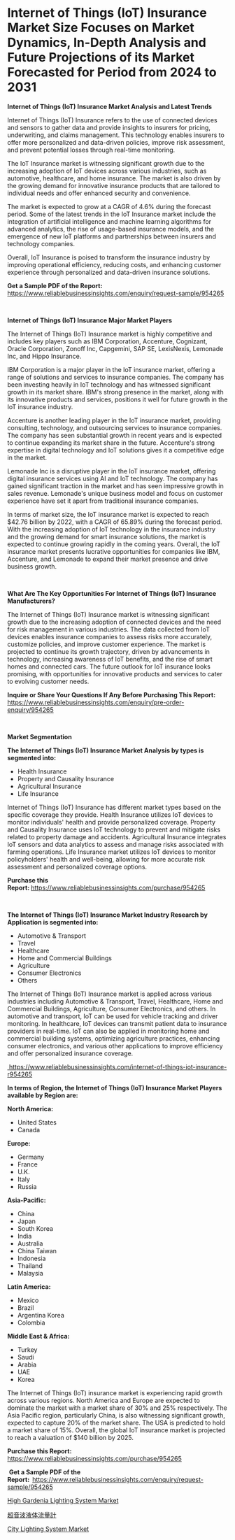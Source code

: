 <p><h1>Internet of Things (IoT) Insurance Market Size Focuses on Market Dynamics, In-Depth Analysis and Future Projections of its Market Forecasted for Period from 2024 to 2031</h1></p><p><strong>Internet of Things (IoT) Insurance Market Analysis and Latest Trends</strong></p>
<p><p>Internet of Things (IoT) Insurance refers to the use of connected devices and sensors to gather data and provide insights to insurers for pricing, underwriting, and claims management. This technology enables insurers to offer more personalized and data-driven policies, improve risk assessment, and prevent potential losses through real-time monitoring.</p><p>The IoT Insurance market is witnessing significant growth due to the increasing adoption of IoT devices across various industries, such as automotive, healthcare, and home insurance. The market is also driven by the growing demand for innovative insurance products that are tailored to individual needs and offer enhanced security and convenience.</p><p>The market is expected to grow at a CAGR of 4.6% during the forecast period. Some of the latest trends in the IoT Insurance market include the integration of artificial intelligence and machine learning algorithms for advanced analytics, the rise of usage-based insurance models, and the emergence of new IoT platforms and partnerships between insurers and technology companies.</p><p>Overall, IoT Insurance is poised to transform the insurance industry by improving operational efficiency, reducing costs, and enhancing customer experience through personalized and data-driven insurance solutions.</p></p>
<p><strong>Get a Sample PDF of the Report:&nbsp;</strong> <a href="https://www.reliablebusinessinsights.com/enquiry/request-sample/954265">https://www.reliablebusinessinsights.com/enquiry/request-sample/954265</a></p>
<p>&nbsp;</p>
<p><strong>Internet of Things (IoT) Insurance Major Market Players</strong></p>
<p><p>The Internet of Things (IoT) Insurance market is highly competitive and includes key players such as IBM Corporation, Accenture, Cognizant, Oracle Corporation, Zonoff Inc, Capgemini, SAP SE, LexisNexis, Lemonade Inc, and Hippo Insurance.</p><p>IBM Corporation is a major player in the IoT insurance market, offering a range of solutions and services to insurance companies. The company has been investing heavily in IoT technology and has witnessed significant growth in its market share. IBM's strong presence in the market, along with its innovative products and services, positions it well for future growth in the IoT insurance industry.</p><p>Accenture is another leading player in the IoT insurance market, providing consulting, technology, and outsourcing services to insurance companies. The company has seen substantial growth in recent years and is expected to continue expanding its market share in the future. Accenture's strong expertise in digital technology and IoT solutions gives it a competitive edge in the market.</p><p>Lemonade Inc is a disruptive player in the IoT insurance market, offering digital insurance services using AI and IoT technology. The company has gained significant traction in the market and has seen impressive growth in sales revenue. Lemonade's unique business model and focus on customer experience have set it apart from traditional insurance companies.</p><p>In terms of market size, the IoT insurance market is expected to reach $42.76 billion by 2022, with a CAGR of 65.89% during the forecast period. With the increasing adoption of IoT technology in the insurance industry and the growing demand for smart insurance solutions, the market is expected to continue growing rapidly in the coming years. Overall, the IoT insurance market presents lucrative opportunities for companies like IBM, Accenture, and Lemonade to expand their market presence and drive business growth.</p></p>
<p>&nbsp;</p>
<p><strong>What Are The Key Opportunities For Internet of Things (IoT) Insurance Manufacturers?</strong></p>
<p><p>The Internet of Things (IoT) Insurance market is witnessing significant growth due to the increasing adoption of connected devices and the need for risk management in various industries. The data collected from IoT devices enables insurance companies to assess risks more accurately, customize policies, and improve customer experience. The market is projected to continue its growth trajectory, driven by advancements in technology, increasing awareness of IoT benefits, and the rise of smart homes and connected cars. The future outlook for IoT insurance looks promising, with opportunities for innovative products and services to cater to evolving customer needs.</p></p>
<p><strong>Inquire or Share Your Questions If Any Before Purchasing This Report:</strong> <a href="https://www.reliablebusinessinsights.com/enquiry/pre-order-enquiry/954265">https://www.reliablebusinessinsights.com/enquiry/pre-order-enquiry/954265</a></p>
<p>&nbsp;</p>
<p><strong>Market Segmentation</strong></p>
<p><strong>The Internet of Things (IoT) Insurance Market Analysis by types is segmented into:</strong></p>
<p><ul><li>Health Insurance</li><li>Property and Causality Insurance</li><li>Agricultural Insurance</li><li>Life Insurance</li></ul></p>
<p><p>Internet of Things (IoT) Insurance has different market types based on the specific coverage they provide. Health Insurance utilizes IoT devices to monitor individuals' health and provide personalized coverage. Property and Causality Insurance uses IoT technology to prevent and mitigate risks related to property damage and accidents. Agricultural Insurance integrates IoT sensors and data analytics to assess and manage risks associated with farming operations. Life Insurance market utilizes IoT devices to monitor policyholders' health and well-being, allowing for more accurate risk assessment and personalized coverage options.</p></p>
<p><strong>Purchase this Report:&nbsp;</strong><a href="https://www.reliablebusinessinsights.com/purchase/954265">https://www.reliablebusinessinsights.com/purchase/954265</a></p>
<p>&nbsp;</p>
<p><strong>The Internet of Things (IoT) Insurance Market Industry Research by Application is segmented into:</strong></p>
<p><ul><li>Automotive & Transport</li><li>Travel</li><li>Healthcare</li><li>Home and Commercial Buildings</li><li>Agriculture</li><li>Consumer Electronics</li><li>Others</li></ul></p>
<p><p>The Internet of Things (IoT) Insurance market is applied across various industries including Automotive & Transport, Travel, Healthcare, Home and Commercial Buildings, Agriculture, Consumer Electronics, and others. In automotive and transport, IoT can be used for vehicle tracking and driver monitoring. In healthcare, IoT devices can transmit patient data to insurance providers in real-time. IoT can also be applied in monitoring home and commercial building systems, optimizing agriculture practices, enhancing consumer electronics, and various other applications to improve efficiency and offer personalized insurance coverage.</p></p>
<p><a href="https://www.reliablebusinessinsights.com/internet-of-things-iot-insurance-r954265">&nbsp;https://www.reliablebusinessinsights.com/internet-of-things-iot-insurance-r954265</a></p>
<p><strong>In terms of Region, the Internet of Things (IoT) Insurance Market Players available by Region are:</strong></p>
<p>
    <p> <strong> North America: </strong>
        <ul>
            <li>United States</li>
            <li>Canada</li>
        </ul>
        </p> 
    <p> <strong> Europe: </strong>
        <ul>
            <li>Germany</li>
            <li>France</li>
            <li>U.K.</li>
            <li>Italy</li>
            <li>Russia</li>
        </ul>
        </p> 
    <p> <strong> Asia-Pacific: </strong>
        <ul>
            <li>China</li>
            <li>Japan</li>
            <li>South Korea</li>
            <li>India</li>
            <li>Australia</li>
            <li>China Taiwan</li>
            <li>Indonesia</li>
            <li>Thailand</li>
            <li>Malaysia</li>
        </ul>
        </p> 
    <p> <strong> Latin America: </strong>
        <ul>
            <li>Mexico</li>
            <li>Brazil</li>
            <li>Argentina Korea</li>
            <li>Colombia</li>
        </ul>
        </p> 
    <p> <strong> Middle East & Africa: </strong>
        <ul>
            <li>Turkey</li>
            <li>Saudi</li>
            <li>Arabia</li>
            <li>UAE</li>
            <li>Korea</li>
        </ul>
    </p>
    </p>
<p><p>The Internet of Things (IoT) insurance market is experiencing rapid growth across various regions. North America and Europe are expected to dominate the market with a market share of 30% and 25% respectively. The Asia Pacific region, particularly China, is also witnessing significant growth, expected to capture 20% of the market share. The USA is predicted to hold a market share of 15%. Overall, the global IoT insurance market is projected to reach a valuation of $140 billion by 2025.</p></p>
<p><strong>Purchase this Report: </strong><a href="https://www.reliablebusinessinsights.com/purchase/954265">https://www.reliablebusinessinsights.com/purchase/954265</a></p>
<p>&nbsp;<strong>Get a Sample PDF of the Report:&nbsp;&nbsp;</strong><a href="https://www.reliablebusinessinsights.com/enquiry/request-sample/954265">https://www.reliablebusinessinsights.com/enquiry/request-sample/954265</a></p>
<p><strong></strong></p>
<p><p><a href="https://github.com/refatkhan11277/Market-Research-Report-List-1/blob/main/high-gardenia-lighting-system-market.md">High Gardenia Lighting System Market</a></p><p><a href="https://github.com/SimeonBode1/Market-Research-Report-List-1/blob/main/3570230170705.md">超音波液体流量計</a></p><p><a href="https://github.com/crlaem461/Market-Research-Report-List-1/blob/main/city-lighting-system-market.md">City Lighting System Market</a></p></p>